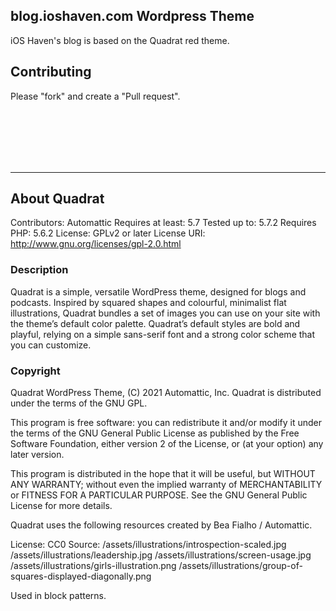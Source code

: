 ## blog.ioshaven.com Wordpress Theme
iOS Haven's blog is based on the Quadrat red theme. 

## Contributing
Please "fork" and create a "Pull request".

<br>
<br>
<br>
<br>
<br>

---

## About Quadrat
Contributors: Automattic
Requires at least: 5.7
Tested up to: 5.7.2
Requires PHP: 5.6.2
License: GPLv2 or later
License URI: http://www.gnu.org/licenses/gpl-2.0.html

### Description

Quadrat is a simple, versatile WordPress theme, designed for blogs and podcasts. Inspired by squared shapes and colourful, minimalist flat illustrations, Quadrat bundles a set of images you can use on your site with the theme’s default color palette. Quadrat’s default styles are bold and playful, relying on a simple sans-serif font and a strong color scheme that you can customize.

### Copyright

Quadrat WordPress Theme, (C) 2021 Automattic, Inc.
Quadrat is distributed under the terms of the GNU GPL.

This program is free software: you can redistribute it and/or modify
it under the terms of the GNU General Public License as published by
the Free Software Foundation, either version 2 of the License, or
(at your option) any later version.

This program is distributed in the hope that it will be useful,
but WITHOUT ANY WARRANTY; without even the implied warranty of
MERCHANTABILITY or FITNESS FOR A PARTICULAR PURPOSE. See the
GNU General Public License for more details.

Quadrat uses the following resources created by Bea Fialho / Automattic.

License: CC0
Source:
/assets/illustrations/introspection-scaled.jpg
/assets/illustrations/leadership.jpg
/assets/illustrations/screen-usage.jpg
/assets/illustrations/girls-illustration.png
/assets/illustrations/group-of-squares-displayed-diagonally.png

Used in block patterns.

